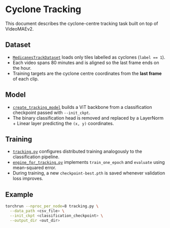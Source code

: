 # Cyclone Tracking

This document describes the cyclone-centre tracking task built on top of VideoMAEv2.

## Dataset
- [`MedicanesTrackDataset`](../dataset/tracking_dataset.py) loads only tiles labelled as cyclones (`label == 1`).
- Each video spans 80 minutes and is aligned so the last frame ends on the hour.
- Training targets are the cyclone centre coordinates from the **last frame** of each clip.

## Model
- [`create_tracking_model`](../models/tracking_model.py) builds a ViT backbone from a classification checkpoint passed with `--init_ckpt`.
- The binary classification head is removed and replaced by a LayerNorm + Linear layer predicting the `(x, y)` coordinates.

## Training
- [`tracking.py`](../tracking.py) configures distributed training analogously to the classification pipeline.
- [`engine_for_tracking.py`](../engine_for_tracking.py) implements `train_one_epoch` and `evaluate` using mean-squared error.
- During training, a new `checkpoint-best.pth` is saved whenever validation loss improves.

## Example
```bash
torchrun --nproc_per_node=8 tracking.py \
  --data_path <csv_file> \
  --init_ckpt <classification_checkpoint> \
  --output_dir <out_dir>
```
